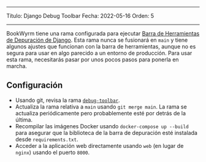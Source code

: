 - - -
Título: Django Debug Toolbar Fecha: 2022-05-16 Orden: 5
- - -

BookWyrm tiene una rama configurada para ejecutar [Barra de Herramientas de Depuración de Django](https://django-debug-toolbar.readthedocs.io/en/latest/). Esta rama nunca se fusionará en `main` y tiene algunos ajustes que funcionan con la barra de herramientas, aunque no es segura para usar en algo parecido a un entorno de producción. Para usar esta rama, necesitarás pasar por unos pocos pasos para ponerla en marcha.

## Configuración

- Usando git, revisa la rama [`debug-toolbar`](https://github.com/bookwyrm-social/bookwyrm/tree/debug-toolbar).
- Actualiza la rama relativa a `main` usando `git merge main`. La rama se actualiza periódicamente pero probablemente esté por detrás de la última.
- Recompilar las imágenes Docker usando `docker-compose up --build` para asegurar que la biblioteca de la barra de depuración esté instalada desde `requirements.txt`.
- Acceder a la aplicación web directamente usando `web` (en lugar de `nginx`) usando el puerto `8000`.
